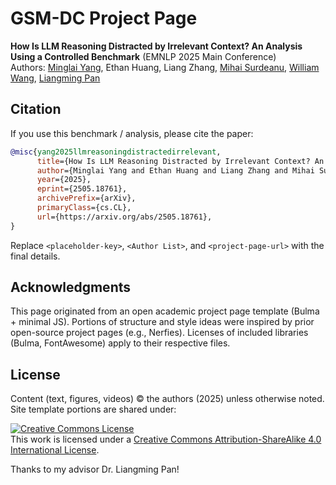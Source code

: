 # GSM-DC Project Page

**How Is LLM Reasoning Distracted by Irrelevant Context? An Analysis Using a Controlled Benchmark** (EMNLP 2025 Main Conference)  
Authors: [Minglai Yang](ymingl.com), Ethan Huang, Liang Zhang, [Mihai Surdeanu](https://surdeanu.cs.arizona.edu/mihai/), [William Wang](https://sites.cs.ucsb.edu/~william/), [Liangming Pan](https://liangmingpan.bio/)

## Citation
If you use this benchmark / analysis, please cite the paper:

```bibtex
@misc{yang2025llmreasoningdistractedirrelevant,
      title={How Is LLM Reasoning Distracted by Irrelevant Context? An Analysis Using a Controlled Benchmark}, 
      author={Minglai Yang and Ethan Huang and Liang Zhang and Mihai Surdeanu and William Wang and Liangming Pan},
      year={2025},
      eprint={2505.18761},
      archivePrefix={arXiv},
      primaryClass={cs.CL},
      url={https://arxiv.org/abs/2505.18761}, 
}
```

Replace `<placeholder-key>`, `<Author List>`, and `<project-page-url>` with the final details.

## Acknowledgments
This page originated from an open academic project page template (Bulma + minimal JS). Portions of structure and style ideas were inspired by prior open-source project pages (e.g., Nerfies). Licenses of included libraries (Bulma, FontAwesome) apply to their respective files.

## License
Content (text, figures, videos) © the authors (2025) unless otherwise noted. Site template portions are shared under:

<a rel="license" href="http://creativecommons.org/licenses/by-sa/4.0/"><img alt="Creative Commons License" style="border-width:0" src="https://i.creativecommons.org/l/by-sa/4.0/88x31.png" /></a><br />This work is licensed under a <a rel="license" href="http://creativecommons.org/licenses/by-sa/4.0/">Creative Commons Attribution-ShareAlike 4.0 International License</a>.

Thanks to my advisor Dr. Liangming Pan!
